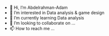 - 👋 Hi, I’m Abdelrahman-Adam
- 👀 I’m interested in Data analysis & game design
- 🌱 I’m currently learning Data analysis
- 💞️ I’m looking to collaborate on ...
- 📫 How to reach me ...

<!---
Abdelrahman-Adams/Abdelrahman-Adams is a ✨ special ✨ repository because its `README.md` (this file) appears on your GitHub profile.
You can click the Preview link to take a look at your changes.
--->
